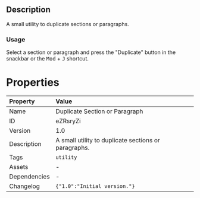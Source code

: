 <h2>Description</h2><p>A small utility to duplicate sections or paragraphs.</p><h3>Usage</h3><p>Select a section or paragraph and press the "Duplicate" button in the snackbar or the <kbd>Mod</kbd> + <kbd>J</kbd> shortcut.</p>

# Properties

| Property | Value |
| :--- | :--- |
| Name | Duplicate Section or Paragraph |
| ID | eZRsryZi |
| Version | 1.0 |
| Description | A small utility to duplicate sections or paragraphs. |
| Tags | `utility` |
| Assets | - |
| Dependencies | - |
| Changelog | `{"1.0":"Initial version."}` |